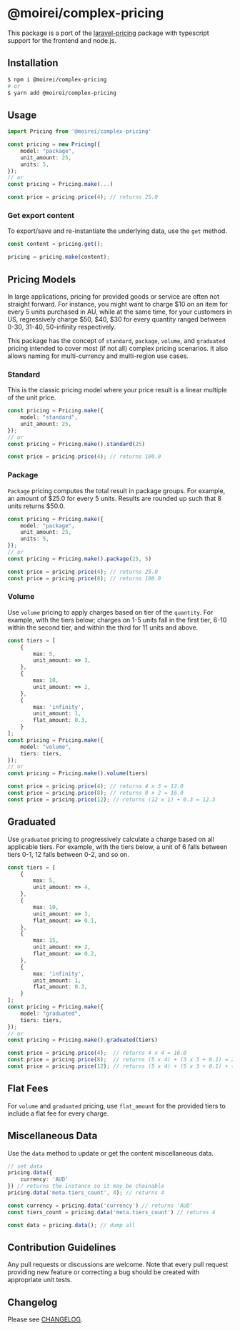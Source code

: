 # @moirei/complex-pricing

This package is a port of the [laravel-pricing](https://github.com/moirei/laravel-pricing) package with typescript support for the frontend and node.js.

## Installation

```bash
$ npm i @moirei/complex-pricing
# or
$ yarn add @moirei/complex-pricing
```



## Usage

```typescript
import Pricing from '@moirei/complex-pricing'

const pricing = new Pricing({
    model: "package",
    unit_amount: 25,
    units: 5,
});
// or
const pricing = Pricing.make(...)

const price = pricing.price(4); // returns 25.0
```

### Get export content

To export/save and re-instantiate the underlying data, use the `get` method.

```typescript
const content = pricing.get();

pricing = pricing.make(content);
```



## Pricing Models

In large applications, pricing for provided goods or service are often not straight forward. For instance, you might want to charge $10 on an item for every 5 units purchased in AU, while at the same time, for your customers in US, regressively charge $50, $40, $30 for every quantity ranged between 0-30, 31-40, 50-infinity respectively.

This package has the concept of `standard`, `package`, `volume`, and `graduated` pricing intended to cover most (if not all) complex pricing scenarios. It also allows naming for multi-currency and multi-region use cases.



### Standard

This is the classic pricing model where your price result is a linear multiple of the unit price.

```typescript
const pricing = Pricing.make({
    model: "standard",
    unit_amount: 25,
});
// or
const pricing = Pricing.make().standard(25)

const price = pricing.price(4); // returns 100.0
```



### Package

`Package` pricing computes the total result in package groups. For example, an amount of $25.0 for every 5 units. Results are rounded up such that 8 units returns $50.0.

```typescript
const pricing = Pricing.make({
    model: "package",
    unit_amount: 25,
    units: 5,
});
// or
const pricing = Pricing.make().package(25, 5)

const price = pricing.price(4); // returns 25.0
const price = pricing.price(8); // returns 100.0
```



### Volume

Use `volume` pricing to apply charges based on tier of the `quantity`. For example, with the tiers below; charges on 1-5 units fall in the first tier, 6-10 within the second tier, and within the third for 11 units and above.

```typescript
const tiers = [
    {
        max: 5,
        unit_amount: => 3,
    },
    {
        max: 10,
        unit_amount: => 2,
    },
    {
        max: 'infinity',
        unit_amount: 1,
        flat_amount: 0.3,
    }
];
const pricing = Pricing.make({
    model: "volume",
    tiers: tiers,
});
// or
const pricing = Pricing.make().volume(tiers)

const price = pricing.price(4); // returns 4 x 3 = 12.0
const price = pricing.price(8); // returns 8 x 2 = 16.0
const price = pricing.price(12); // returns (12 x 1) + 0.3 = 12.3
```



## Graduated

Use `graduated` pricing to progressively calculate a charge based on all applicable tiers. For example, with the tiers below, a unit of 6 falls between tiers 0-1, 12 falls between 0-2, and so on.

```typescript
const tiers = [
    {
        max: 5,
        unit_amount: => 4,
    },
    {
        max: 10,
        unit_amount: => 3,
        flat_amount: => 0.1,
    },
    {
        max: 15,
        unit_amount: => 2,
        flat_amount: => 0.2,
    },
    {
        max: 'infinity',
        unit_amount: 1,
        flat_amount: 0.3,
    }
];
const pricing = Pricing.make({
    model: "graduated",
    tiers: tiers,
});
// or
const pricing = Pricing.make().graduated(tiers)

const price = pricing.price(4);  // returns 4 x 4 = 16.0
const price = pricing.price(8);  // returns (5 x 4) + (3 x 3 + 0.1) = 29.1
const price = pricing.price(12); // returns (5 x 4) + (5 x 3 + 0.1) + (2 x 2 + 0.2) = 39.3
```



##  Flat Fees

For `volume` and `graduated` pricing, use `flat_amount` for the provided tiers to include a flat fee for every charge.



## Miscellaneous Data

Use the `data` method to update or get the content miscellaneous data.

```typescript
// set data
pricing.data({
    currency: 'AUD'
}) // returns the instance so it may be chainable
pricing.data('meta.tiers_count', 4); // returns 4

const currency = pricing.data('currency') // returns 'AUD'
const tiers_count = pricing.data('meta.tiers_count') // returns 4

const data = pricing.data(); // dump all
```





## Contribution Guidelines

Any pull requests or discussions are welcome.
Note that every pull request providing new feature or correcting a bug should be created with appropriate unit tests.



## Changelog

Please see [CHANGELOG](./CHANGELOG.md).